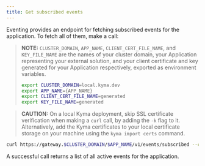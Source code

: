 ```yaml
---
title: Get subscribed events
---
```

<!-- TODO: Adjust to the new flow -->

Eventing provides an endpoint for fetching subscribed events for the application. To fetch all of them, make a call:

> **NOTE:** `CLUSTER_DOMAIN`, `APP_NAME`, `CLIENT_CERT_FILE_NAME`, and `KEY_FILE_NAME` are the names of your cluster domain, your Application representing your external solution, and your client certificate and key generated for your Application respectively, exported as environment variables. 
>   ```bash
>   export CLUSTER_DOMAIN=local.kyma.dev
>   export APP_NAME={APP_NAME}
>   export CLIENT_CERT_FILE_NAME=generated
>   export KEY_FILE_NAME=generated
>   ```
>   <!-- TODO: Adjust to the new flow -->

> **CAUTION:** On a local Kyma deployment, skip SSL certificate verification when making a `curl` call, by adding the `-k` flag to it. Alternatively, add the Kyma certificates to your local certificate storage on your machine using the `kyma import certs` command.

```bash
curl https://gateway.$CLUSTER_DOMAIN/$APP_NAME/v1/events/subscribed --cert $CLIENT_CERT_FILE_NAME.crt --key $KEY_FILE_NAME.key
```

A successful call returns a list of all active events for the application.
